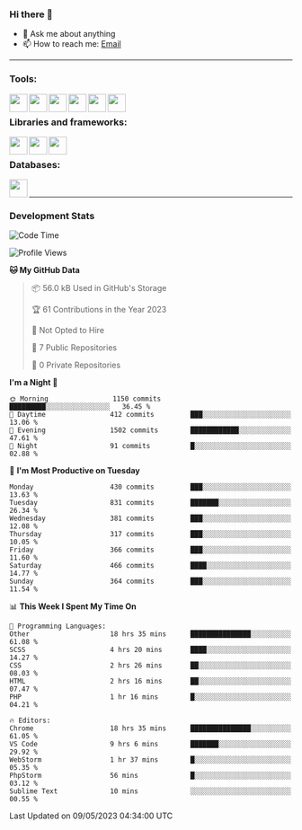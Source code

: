 ### Hi there 👋

- 💬 Ask me about anything
- 📫 How to reach me: [Email]

---

### Tools:
<img align='left' height="32" width="32" src="https://cdn.jsdelivr.net/npm/simple-icons@4.8.0/icons/phpstorm.svg" />
<img align='left' height="32" width="32" src="https://cdn.jsdelivr.net/npm/simple-icons@4.8.0/icons/webstorm.svg" />
<img align='left' height="32" width="32" src="https://cdn.jsdelivr.net/npm/simple-icons@4.8.0/icons/visualstudiocode.svg" />
<img align='left' height="32" width="32" src="https://cdn.jsdelivr.net/npm/simple-icons@4.8.0/icons/sublimetext.svg" />
<img align='left' height="32" width="32" src="https://cdn.jsdelivr.net/npm/simple-icons@4.8.0/icons/laragon.svg" />
<img align='left' height="32" width="32" src="https://cdn.jsdelivr.net/npm/simple-icons@4.8.0/icons/docker.svg" />
<br>

### Libraries and frameworks:
<img align='left' height="32" width="32" src="https://cdn.jsdelivr.net/npm/simple-icons@4.8.0/icons/laravel.svg" />
<img align='left' height="32" width="32" src="https://cdn.jsdelivr.net/npm/simple-icons@4.8.0/icons/vue-dot-js.svg" />
<img align='left' height="32" width="32" src="https://cdn.jsdelivr.net/npm/simple-icons@4.8.0/icons/jquery.svg" />
<br>

### Databases:
<img align='left' height="32" width="32" src="https://cdn.jsdelivr.net/npm/simple-icons@4.8.0/icons/mysql.svg" />
<br>

---
### Development Stats
<!--START_SECTION:waka-->
![Code Time](http://img.shields.io/badge/Code%20Time-1%2C539%20hrs%2048%20mins-blue)

![Profile Views](http://img.shields.io/badge/Profile%20Views-0-blue)

**🐱 My GitHub Data** 

> 📦 56.0 kB Used in GitHub's Storage 
 > 
> 🏆 61 Contributions in the Year 2023
 > 
> 🚫 Not Opted to Hire
 > 
> 📜 7 Public Repositories 
 > 
> 🔑 0 Private Repositories 
 > 
**I'm a Night 🦉** 

```text
🌞 Morning                1150 commits        █████████░░░░░░░░░░░░░░░░   36.45 % 
🌆 Daytime                412 commits         ███░░░░░░░░░░░░░░░░░░░░░░   13.06 % 
🌃 Evening                1502 commits        ████████████░░░░░░░░░░░░░   47.61 % 
🌙 Night                  91 commits          █░░░░░░░░░░░░░░░░░░░░░░░░   02.88 % 
```
📅 **I'm Most Productive on Tuesday** 

```text
Monday                   430 commits         ███░░░░░░░░░░░░░░░░░░░░░░   13.63 % 
Tuesday                  831 commits         ███████░░░░░░░░░░░░░░░░░░   26.34 % 
Wednesday                381 commits         ███░░░░░░░░░░░░░░░░░░░░░░   12.08 % 
Thursday                 317 commits         ███░░░░░░░░░░░░░░░░░░░░░░   10.05 % 
Friday                   366 commits         ███░░░░░░░░░░░░░░░░░░░░░░   11.60 % 
Saturday                 466 commits         ████░░░░░░░░░░░░░░░░░░░░░   14.77 % 
Sunday                   364 commits         ███░░░░░░░░░░░░░░░░░░░░░░   11.54 % 
```


📊 **This Week I Spent My Time On** 

```text
💬 Programming Languages: 
Other                    18 hrs 35 mins      ███████████████░░░░░░░░░░   61.08 % 
SCSS                     4 hrs 20 mins       ████░░░░░░░░░░░░░░░░░░░░░   14.27 % 
CSS                      2 hrs 26 mins       ██░░░░░░░░░░░░░░░░░░░░░░░   08.03 % 
HTML                     2 hrs 16 mins       ██░░░░░░░░░░░░░░░░░░░░░░░   07.47 % 
PHP                      1 hr 16 mins        █░░░░░░░░░░░░░░░░░░░░░░░░   04.21 % 

🔥 Editors: 
Chrome                   18 hrs 35 mins      ███████████████░░░░░░░░░░   61.05 % 
VS Code                  9 hrs 6 mins        ███████░░░░░░░░░░░░░░░░░░   29.92 % 
WebStorm                 1 hr 37 mins        █░░░░░░░░░░░░░░░░░░░░░░░░   05.35 % 
PhpStorm                 56 mins             █░░░░░░░░░░░░░░░░░░░░░░░░   03.12 % 
Sublime Text             10 mins             ░░░░░░░░░░░░░░░░░░░░░░░░░   00.55 % 
```


 Last Updated on 09/05/2023 04:34:00 UTC
<!--END_SECTION:waka-->

[huyviet]: https://huyviet.vn/
[EMAIl]: https://mail.google.com/mail/u/0/?fs=1&tf=cm&source=mailto&to=huynguyenviet0110@gmail.com
